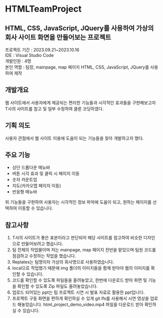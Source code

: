 # HTMLTeamProject  
  
## HTML, CSS, JavaScript, JQuery를 사용하여 가상의 회사 사이트 화면을 만들어보는 프로젝트  
프로젝트 기간 : 2023.09.21~2023.10.16  
IDE : Visual Studio Code  
개발인원 : 4명  
본인 역할 : 팀장, mainpage, map 페이지 HTML, CSS, JavaScript, JQuery를 사용하여 제작  

## 개발개요
웹 사이트에서 사용자에게 제공되는 편리한 기능들과 시각적인 효과들을 구현해보고자 T사의 사이트를 참고 및 일부 수정하여 클론 코딩하였다.  

## 기획 의도
사용자 관점에서 웹 사이트 이용에 도움이 되는 기능들을 찾아 개발하고자 했다.  

## 주요 기능
- 상단 드롭다운 메뉴바  
- 버튼 시각 효과 및 클릭 시 페이지 이동  
- 숫자 카운트업  
- 지도(카카오맵 페이지 이동)  
- 반응형 메뉴바  

위 기능들을 구현하여 사용자는 시각적인 정보 파악에 도움이 되고, 원하는 페이지를 선택하여 이동할 수 있습니다.  

## 참고사항  
1. T사의 사이트가 좋은 표본이라고 판단되어 해당 사이트를 참고하여 비슷한 디자인으로 만들어보려고 했습니다.  
2. 팀 전체의 작업물이며 저는 mainpage, map 페이지 전반을 맡았으며 팀원 코드를 점검하고 수정하는 작업을 했습니다.  
3. Replates는 팀명이자 가상의 회사명으로 사용하였습니다.  
4. local으로 작업했기 때문에 img 폴더의 이미지들을 함께 받아야 웹의 이미지를 확인할 수 있습니다.  
5. 코드를 확인할 수 있도록 파일들을 올려놓았고, 한번에 다운로드 받아 화면 및 기능을 확인할 수 있도록 Zip 파일도 올려놓았습니다.  
6. 업로드 되어있는 ppt는 팀 프로젝트 시연 시 발표 자료로 활용한 ppt입니다.
7. 프로젝트 구동 화면을 편하게 확인하실 수 있게 git lfs를 사용해서 시연 영상을 업로드 해놓았습니다. html_project_demo_video.mp4 파일을 다운로드 받아 확인하실 수 있습니다.
